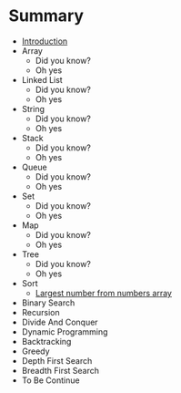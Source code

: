 # Summary

* [Introduction](README.md)
* Array
   * Did you know?
   * Oh yes
* Linked List
   * Did you know?
   * Oh yes
* String
   * Did you know?
   * Oh yes
* Stack
   * Did you know?
   * Oh yes
* Queue
   * Did you know?
   * Oh yes
* Set
   * Did you know?
   * Oh yes
* Map
   * Did you know?
   * Oh yes
* Tree
   * Did you know?
   * Oh yes
* Sort
   * [Largest number from numbers array](sort/largest_number_from_numbers_array.md)
* Binary Search
* Recursion
* Divide And Conquer
* Dynamic Programming
* Backtracking
* Greedy
* Depth First Search
* Breadth First Search
* To Be Continue

